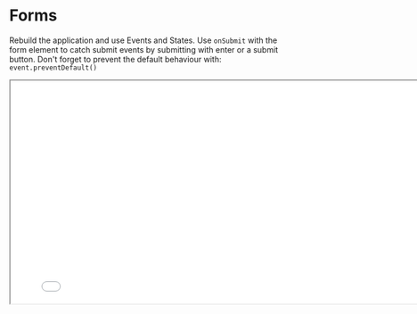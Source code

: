 # Forms

Rebuild the application and use Events and States.
Use `onSubmit` with the form element to catch submit events by submitting with enter or a submit button.
Don't forget to prevent the default behaviour with: `event.preventDefault()`

<iframe src="/exercises/react/forms/example/index.html" height="400px" width="800px"></iframe>
